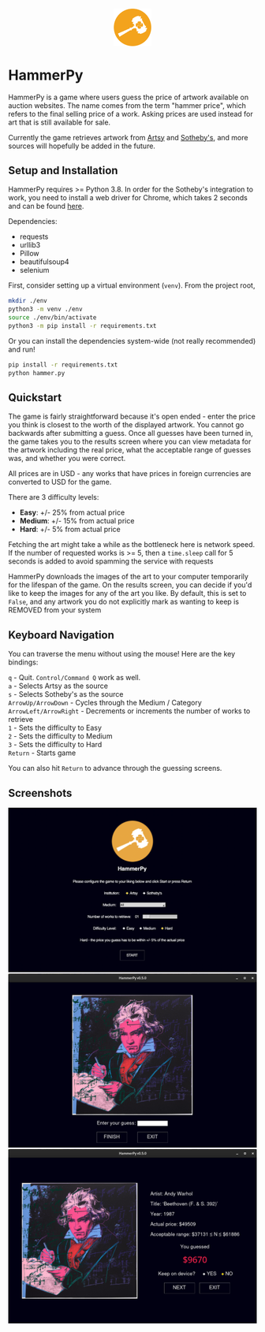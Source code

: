 <p align="center">
  <img width="15%" height="15%" src="img/hammer_py_readme.png">
</p>

# HammerPy

HammerPy is a game where users guess the price of artwork available on auction websites. The name comes from the term "hammer price", which refers to the final selling price of a work. Asking prices are used instead for art that is still available for sale.

Currently the game retrieves artwork from [Artsy](https://www.artsy.net) and [Sotheby's](https://www.sothebys.com), and more sources will hopefully be added in the future.

## Setup and Installation

HammerPy requires >= Python 3.8. In order for the Sotheby's integration to work, you need to install a web driver for Chrome, which takes 2 seconds and can be found [here](https://chromedriver.chromium.org/downloads).

Dependencies:
- requests
- urllib3
- Pillow
- beautifulsoup4
- selenium

First, consider setting up a virtual environment (`venv`). From the project root,

```bash
mkdir ./env
python3 -m venv ./env
source ./env/bin/activate
python3 -m pip install -r requirements.txt
```

Or you can install the dependencies system-wide (not really recommended) and run!

```bash
pip install -r requirements.txt
python hammer.py
```

## Quickstart

The game is fairly straightforward because it's open ended - enter the price you think is closest to the worth of the displayed artwork. You cannot go backwards after submitting a guess. Once all guesses have been turned in, the game takes you to the results screen where you can view metadata for the artwork including the real price, what the acceptable range of guesses was, and whether you were correct.

All prices are in USD - any works that have prices in foreign currencies are converted to USD for the game.

There are 3 difficulty levels:
- **Easy**: +/- 25% from actual price
- **Medium**: +/- 15% from actual price
- **Hard**: +/- 5% from actual price

Fetching the art might take a while as the bottleneck here is network speed. If the number of requested works is >= 5, then a `time.sleep` call for 5 seconds is added to avoid spamming the service with requests

HammerPy downloads the images of the art to your computer temporarily for the lifespan of the game. On the results screen, you can decide if you'd like to keep the images for any of the art you like. By default, this is set to `False`, and any artwork you do not explicitly mark as wanting to keep is REMOVED from your system

## Keyboard Navigation

You can traverse the menu without using the mouse! Here are the key bindings:

`q` - Quit. `Control/Command Q` work as well. <br/>
`a` - Selects Artsy as the source <br/>
`s` - Selects Sotheby's as the source <br/>
`ArrowUp/ArrowDown` - Cycles through the Medium / Category <br/>
`ArrowLeft/ArrowRight` - Decrements or increments the number of works to retrieve <br/>
`1` - Sets the difficulty to Easy <br/>
`2` - Sets the difficulty to Medium <br/>
`3` - Sets the difficulty to Hard <br/>
`Return` - Starts game <br/>

You can also hit `Return` to advance through the guessing screens.

## Screenshots

<img src="img/screen1.png">

<img src="img/screen2.png">

<img src="img/screen3.png">
